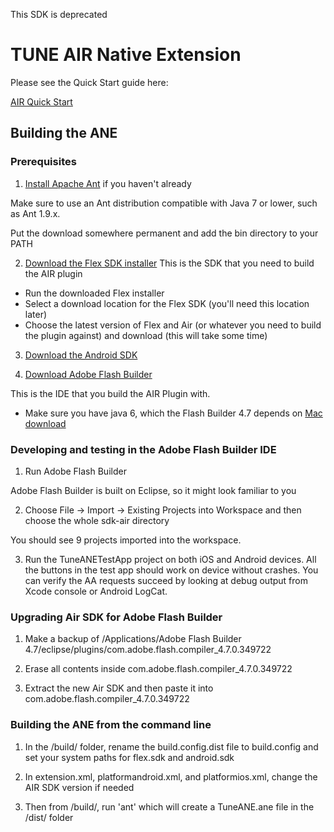 This SDK is deprecated

# TUNE AIR Native Extension

Please see the Quick Start guide here:

[AIR Quick Start](https://developers.tune.com/sdk/adobe-air-quick-start/)

## Building the ANE

### Prerequisites

1. [Install Apache Ant](http://ant.apache.org/bindownload.cgi) if you haven't already

Make sure to use an Ant distribution compatible with Java 7 or lower, such as Ant 1.9.x.

Put the download somewhere permanent and add the bin directory to your PATH

2. [Download the Flex SDK installer](http://flex.apache.org/installer.html) This is the SDK that you need to build the AIR plugin

* Run the downloaded Flex installer
* Select a download location for the Flex SDK (you'll need this location later)
* Choose the latest version of Flex and Air (or whatever you need to build the plugin against) and download (this will take some time)

3. [Download the Android SDK](http://developer.android.com/sdk/index.html)

4. [Download Adobe Flash Builder](https://creative.adobe.com/products/download/flash-builder)

This is the IDE that you build the AIR Plugin with.

* Make sure you have java 6, which the Flash Builder 4.7 depends on [Mac download](https://support.apple.com/kb/DL1572?locale=en_US)

### Developing and testing in the Adobe Flash Builder IDE

1. Run Adobe Flash Builder

Adobe Flash Builder is built on Eclipse, so it might look familiar to you

2. Choose File -> Import -> Existing Projects into Workspace and then choose the whole sdk-air directory

You should see 9 projects imported into the workspace.

3. Run the TuneANETestApp project on both iOS and Android devices. All the buttons in the test app should work on device without crashes. You can verify the AA requests succeed by looking at debug output from Xcode console or Android LogCat.

### Upgrading Air SDK for Adobe Flash Builder

1.  Make a backup of /Applications/Adobe Flash Builder 4.7/eclipse/plugins/com.adobe.flash.compiler_4.7.0.349722

2.  Erase all contents inside com.adobe.flash.compiler_4.7.0.349722

3.  Extract the new Air SDK and then paste it into com.adobe.flash.compiler_4.7.0.349722

### Building the ANE from the command line

1. In the /build/ folder, rename the build.config.dist file to build.config and set your system paths for flex.sdk and android.sdk

2. In extension.xml, platformandroid.xml, and platformios.xml, change the AIR SDK version if needed

3. Then from /build/, run 'ant' which will create a TuneANE.ane file in the /dist/ folder
